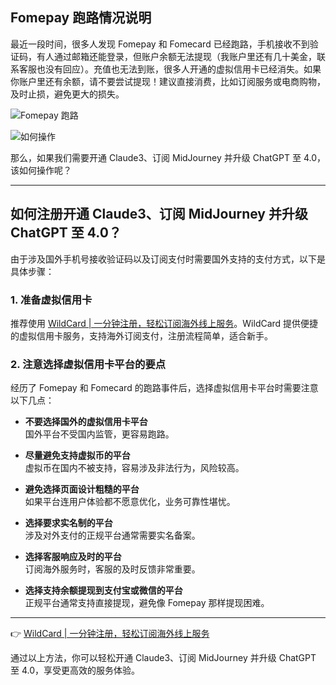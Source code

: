 ## Fomepay 跑路情况说明

最近一段时间，很多人发现 Fomepay 和 Fomecard 已经跑路，手机接收不到验证码，有人通过邮箱还能登录，但账户余额无法提现（我账户里还有几十美金，联系客服也没有回应）。充值也无法到账，很多人开通的虚拟信用卡已经消失。如果你账户里还有余额，请不要尝试提现！建议直接消费，比如订阅服务或电商购物，及时止损，避免更大的损失。

![Fomepay 跑路](https://open-ai-blog.oss-cn-nanjing.aliyuncs.com/img/202508282057766.png)

![如何操作](https://open-ai-blog.oss-cn-nanjing.aliyuncs.com/img/202508282055130.png)

那么，如果我们需要开通 Claude3、订阅 MidJourney 并升级 ChatGPT 至 4.0，该如何操作呢？

---

## 如何注册开通 Claude3、订阅 MidJourney 并升级 ChatGPT 至 4.0？

由于涉及国外手机号接收验证码以及订阅支付时需要国外支持的支付方式，以下是具体步骤：

### 1. 准备虚拟信用卡
推荐使用 [WildCard | 一分钟注册，轻松订阅海外线上服务](https://bit.ly/bewildcard)。WildCard 提供便捷的虚拟信用卡服务，支持海外订阅支付，注册流程简单，适合新手。

### 2. 注意选择虚拟信用卡平台的要点
经历了 Fomepay 和 Fomecard 的跑路事件后，选择虚拟信用卡平台时需要注意以下几点：

- **不要选择国外的虚拟信用卡平台**  
  国外平台不受国内监管，更容易跑路。

- **尽量避免支持虚拟币的平台**  
  虚拟币在国内不被支持，容易涉及非法行为，风险较高。

- **避免选择页面设计粗糙的平台**  
  如果平台连用户体验都不愿意优化，业务可靠性堪忧。

- **选择要求实名制的平台**  
  涉及对外支付的正规平台通常需要实名备案。

- **选择客服响应及时的平台**  
  订阅海外服务时，客服的及时反馈非常重要。

- **选择支持余额提现到支付宝或微信的平台**  
  正规平台通常支持直接提现，避免像 Fomepay 那样提现困难。

---

👉 [WildCard | 一分钟注册，轻松订阅海外线上服务](https://bit.ly/bewildcard)

通过以上方法，你可以轻松开通 Claude3、订阅 MidJourney 并升级 ChatGPT 至 4.0，享受更高效的服务体验。
